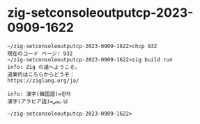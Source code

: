# zig-setconsoleoutputcp-2023-0909-1622

```
~/zig-setconsoleoutputcp-2023-0909-1622>chcp 932
現在のコード ページ: 932
~/zig-setconsoleoutputcp-2023-0909-1622>zig build run
info: Zig の道へようこそ。
道案内はこちらからどうぞ：
https://ziglang.org/ja/   

info: 漢字(韓国語)=한자   
漢字(アラビア語)=كانجي    

~/zig-setconsoleoutputcp-2023-0909-1622>
```
